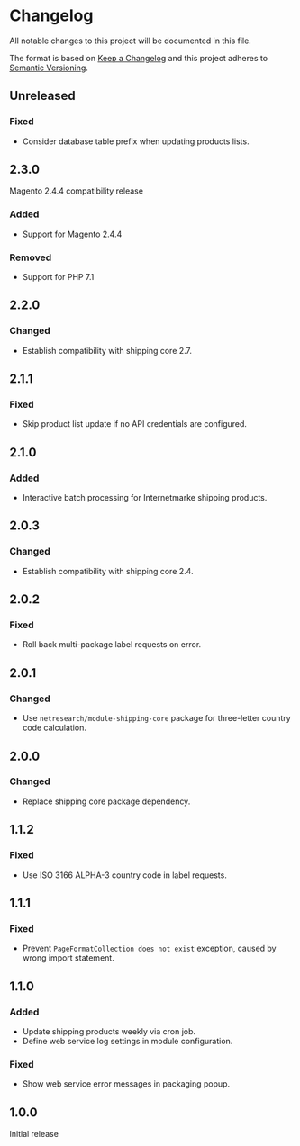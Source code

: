 # Changelog

All notable changes to this project will be documented in this file.

The format is based on [Keep a Changelog](http://keepachangelog.com/en/1.0.0/)
and this project adheres to [Semantic Versioning](http://semver.org/spec/v2.0.0.html).

## Unreleased

### Fixed

- Consider database table prefix when updating products lists.

## 2.3.0

Magento 2.4.4 compatibility release

### Added

- Support for Magento 2.4.4

### Removed

- Support for PHP 7.1

## 2.2.0

### Changed

- Establish compatibility with shipping core 2.7.

## 2.1.1

### Fixed

- Skip product list update if no API credentials are configured.

## 2.1.0

### Added

- Interactive batch processing for Internetmarke shipping products. 

## 2.0.3

### Changed

- Establish compatibility with shipping core 2.4.

## 2.0.2

### Fixed

- Roll back multi-package label requests on error.

## 2.0.1

### Changed

- Use `netresearch/module-shipping-core` package for three-letter country code calculation.

## 2.0.0

### Changed

- Replace shipping core package dependency.

## 1.1.2

### Fixed

- Use ISO 3166 ALPHA-3 country code in label requests.

## 1.1.1

### Fixed

- Prevent `PageFormatCollection does not exist` exception, caused by wrong import statement.

## 1.1.0

### Added

- Update shipping products weekly via cron job.
- Define web service log settings in module configuration.

### Fixed

- Show web service error messages in packaging popup.

## 1.0.0

Initial release
